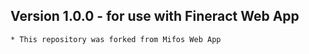 ## Version 1.0.0 - for use with Fineract Web App

    * This repository was forked from Mifos Web App

